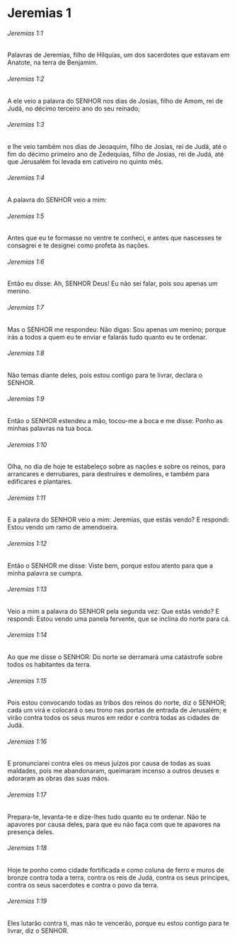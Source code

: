 # Jeremias 1

###### Jeremias 1:1

Palavras de Jeremias, filho de Hilquias, um dos sacerdotes que estavam em Anatote, na terra de Benjamim.

###### Jeremias 1:2

A ele veio a palavra do SENHOR nos dias de Josias, filho de Amom, rei de Judá, no décimo terceiro ano do seu reinado;

###### Jeremias 1:3

e lhe veio também nos dias de Jeoaquim, filho de Josias, rei de Judá, até o fim do décimo primeiro ano de Zedequias, filho de Josias, rei de Judá, até que Jerusalém foi levada em cativeiro no quinto mês.

###### Jeremias 1:4

A palavra do SENHOR veio a mim:

###### Jeremias 1:5

Antes que eu te formasse no ventre te conheci, e antes que nascesses te consagrei e te designei como profeta às nações.

###### Jeremias 1:6

Então eu disse: Ah, SENHOR Deus! Eu não sei falar, pois sou apenas um menino.

###### Jeremias 1:7

Mas o SENHOR me respondeu: Não digas: Sou apenas um menino; porque irás a todos a quem eu te enviar e falarás tudo quanto eu te ordenar.

###### Jeremias 1:8

Não temas diante deles, pois estou contigo para te livrar, declara o SENHOR.

###### Jeremias 1:9

Então o SENHOR estendeu a mão, tocou-me a boca e me disse: Ponho as minhas palavras na tua boca.

###### Jeremias 1:10

Olha, no dia de hoje te estabeleço sobre as nações e sobre os reinos, para arrancares e derrubares, para destruíres e demolires, e também para edificares e plantares.

###### Jeremias 1:11

E a palavra do SENHOR veio a mim: Jeremias, que estás vendo? E respondi: Estou vendo um ramo de amendoeira.

###### Jeremias 1:12

Então o SENHOR me disse: Viste bem, porque estou atento para que a minha palavra se cumpra.

###### Jeremias 1:13

Veio a mim a palavra do SENHOR pela segunda vez: Que estás vendo? E respondi: Estou vendo uma panela fervente, que se inclina do norte para cá.

###### Jeremias 1:14

Ao que me disse o SENHOR: Do norte se derramará uma catástrofe sobre todos os habitantes da terra.

###### Jeremias 1:15

Pois estou convocando todas as tribos dos reinos do norte, diz o SENHOR; cada um virá e colocará o seu trono nas portas de entrada de Jerusalém; e virão contra todos os seus muros em redor e contra todas as cidades de Judá.

###### Jeremias 1:16

E pronunciarei contra eles os meus juízos por causa de todas as suas maldades, pois me abandonaram, queimaram incenso a outros deuses e adoraram as obras das suas mãos.

###### Jeremias 1:17

Prepara-te, levanta-te e dize-lhes tudo quanto eu te ordenar. Não te apavores por causa deles, para que eu não faça com que te apavores na presença deles.

###### Jeremias 1:18

Hoje te ponho como cidade fortificada e como coluna de ferro e muros de bronze contra toda a terra, contra os reis de Judá, contra os seus príncipes, contra os seus sacerdotes e contra o povo da terra.

###### Jeremias 1:19

Eles lutarão contra ti, mas não te vencerão, porque eu estou contigo para te livrar, diz o SENHOR.

